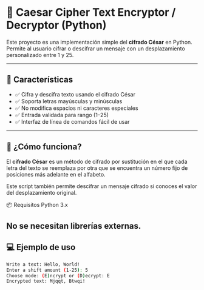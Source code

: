 # 🔐 Caesar Cipher Text Encryptor / Decryptor (Python)

Este proyecto es una implementación simple del **cifrado César** en Python. Permite al usuario cifrar o descifrar un mensaje con un desplazamiento personalizado entre 1 y 25.

---

## 🧩 Características

- ✅ Cifra y descifra texto usando el cifrado César
- ✅ Soporta letras mayúsculas y minúsculas
- ✅ No modifica espacios ni caracteres especiales
- ✅ Entrada validada para rango (1–25)
- ✅ Interfaz de línea de comandos fácil de usar

---

## 🚀 ¿Cómo funciona?

El **cifrado César** es un método de cifrado por sustitución en el que cada letra del texto se reemplaza por otra que se encuentra un número fijo de posiciones más adelante en el alfabeto.

Este script también permite descifrar un mensaje cifrado si conoces el valor del desplazamiento original.

📦 Requisitos
Python 3.x

No se necesitan librerías externas.
---

## 💻 Ejemplo de uso

```bash
Write a text: Hello, World!
Enter a shift amount (1-25): 5
Choose mode: (E)ncrypt or (D)ecrypt: E
Encrypted text: Mjqqt, Btwqi!
